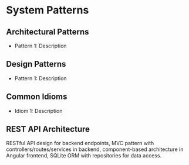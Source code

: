 # System Patterns

## Architectural Patterns

- Pattern 1: Description

## Design Patterns

- Pattern 1: Description

## Common Idioms

- Idiom 1: Description

## REST API Architecture

RESTful API design for backend endpoints, MVC pattern with controllers/routes/services in backend, component-based architecture in Angular frontend, SQLite ORM with repositories for data access.
